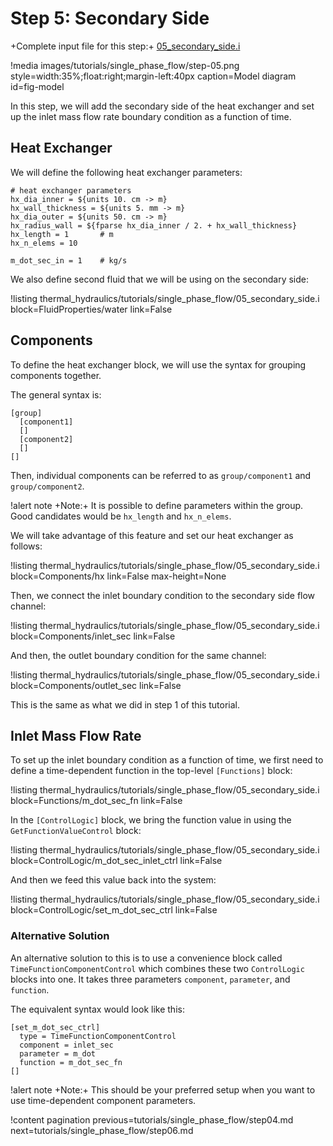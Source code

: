# Step 5: Secondary Side

+Complete input file for this step:+  [05_secondary_side.i](thermal_hydraulics/tutorials/single_phase_flow/05_secondary_side.i)

!media images/tutorials/single_phase_flow/step-05.png
       style=width:35%;float:right;margin-left:40px
       caption=Model diagram
       id=fig-model


In this step, we will add the secondary side of the heat exchanger and set up the inlet mass flow
rate boundary condition as a function of time.

## Heat Exchanger

We will define the following heat exchanger parameters:

```
# heat exchanger parameters
hx_dia_inner = ${units 10. cm -> m}
hx_wall_thickness = ${units 5. mm -> m}
hx_dia_outer = ${units 50. cm -> m}
hx_radius_wall = ${fparse hx_dia_inner / 2. + hx_wall_thickness}
hx_length = 1       # m
hx_n_elems = 10

m_dot_sec_in = 1    # kg/s
```

We also define second fluid that we will be using on the secondary side:

!listing thermal_hydraulics/tutorials/single_phase_flow/05_secondary_side.i
         block=FluidProperties/water
         link=False


## Components

To define the heat exchanger block, we will use the syntax for grouping components together.

The general syntax is:

```
[group]
  [component1]
  []
  [component2]
  []
[]
```

Then, individual components can be referred to as `group/component1` and `group/component2`.

!alert note
+Note:+ It is possible to define parameters within the group.
Good candidates would be `hx_length` and `hx_n_elems`.

We will take advantage of this feature and set our heat exchanger as follows:

!listing thermal_hydraulics/tutorials/single_phase_flow/05_secondary_side.i
         block=Components/hx
         link=False
         max-height=None

Then, we connect the inlet boundary condition to the secondary side flow channel:

!listing thermal_hydraulics/tutorials/single_phase_flow/05_secondary_side.i
         block=Components/inlet_sec
         link=False

And then, the outlet boundary condition for the same channel:

!listing thermal_hydraulics/tutorials/single_phase_flow/05_secondary_side.i
         block=Components/outlet_sec
         link=False

This is the same as what we did in step 1 of this tutorial.


## Inlet Mass Flow Rate

To set up the inlet boundary condition as a function of time, we first need to define a time-dependent
function in the top-level `[Functions]` block:

!listing thermal_hydraulics/tutorials/single_phase_flow/05_secondary_side.i
         block=Functions/m_dot_sec_fn
         link=False

In the `[ControlLogic]` block, we bring the function value in using the `GetFunctionValueControl`
block:

!listing thermal_hydraulics/tutorials/single_phase_flow/05_secondary_side.i
         block=ControlLogic/m_dot_sec_inlet_ctrl
         link=False

And then we feed this value back into the system:

!listing thermal_hydraulics/tutorials/single_phase_flow/05_secondary_side.i
         block=ControlLogic/set_m_dot_sec_ctrl
         link=False


### Alternative Solution

An alternative solution to this is to use a convenience block called `TimeFunctionComponentControl`
which combines these two `ControlLogic` blocks into one.
It takes three parameters `component`, `parameter`, and `function`.

The equivalent syntax would look like this:

```
[set_m_dot_sec_ctrl]
  type = TimeFunctionComponentControl
  component = inlet_sec
  parameter = m_dot
  function = m_dot_sec_fn
[]
```

!alert note
+Note:+ This should be your preferred setup when you want to use time-dependent component parameters.


!content pagination previous=tutorials/single_phase_flow/step04.md
                    next=tutorials/single_phase_flow/step06.md
